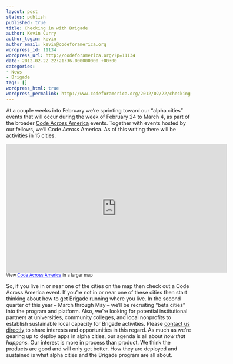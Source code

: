 ```yaml
---
layout: post
status: publish
published: true
title: Checking in with Brigade
author: Kevin Curry
author_login: kevin
author_email: kevin@codeforamerica.org
wordpress_id: 11134
wordpress_url: http://codeforamerica.org/?p=11134
date: 2012-02-22 22:21:36.000000000 +00:00
categories:
- News
- Brigade
tags: []
wordpress_html: true
wordpress_permalink: http://www.codeforamerica.org/2012/02/22/checking-in-with-brigade-2/
---
```


<p>At a couple weeks into February we’re sprinting toward our “alpha cities” events that will occur during the week of February 24 to March 4, as part of the broader <a href="http://codeforamerica.org/code-across-america">Code Across America</a> events. Together with events hosted by our fellows, we’ll Code <em>Across</em> America. As of this writing there will be activities in 15 cities.</p>
<p><iframe frameborder="0" height="350" marginheight="0" marginwidth="0" scrolling="no" src="http://maps.google.com/maps/ms?msa=0&amp;msid=211836600249959492431.0004b7e101749ee348269&amp;ie=UTF8&amp;t=m&amp;source=embed&amp;ll=37.160317,-111.621094&amp;spn=48.334485,105.46875&amp;z=3&amp;output=embed" width="600"></iframe><br/><small>View <a href="http://maps.google.com/maps/ms?msa=0&amp;msid=211836600249959492431.0004b7e101749ee348269&amp;ie=UTF8&amp;t=m&amp;source=embed&amp;ll=37.160317,-111.621094&amp;spn=48.334485,105.46875&amp;z=3" style="color:#0000FF;text-align:left">Code Across America</a> in a larger map</small></p>
<p>So, if you live in or near one of the cities on the map then check out a Code Across America event. If you’re not in or near one of these cities then start thinking about how to get Brigade running where you live. In the second quarter of this year – March through May – we’ll be recruiting “beta cities” into the program and platform. Also, we’re looking for potential institutional partners at universities, community colleges, and local nonprofits to establish sustainable local capacity for Brigade activities. Please <a href="mailto:brigade-info@codeforamerica.org" title="mail to brigade-info">contact us directly</a> to share interests and opportunities in this regard. As much as we’re gearing up to deploy apps in alpha cities, our agenda is all about <em>how that happens.</em> Our interest is more in process than product. We think the products are good and will only get better. How they are deployed and sustained is what alpha cities and the Brigade program are all about.</p>
